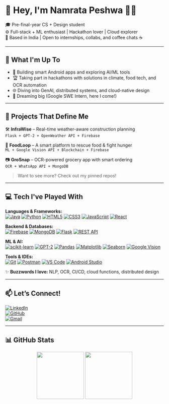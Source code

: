 # 💫 Hey, I'm Namrata Peshwa 👩‍💻

🎓 Pre-final-year CS + Design student  
⚙️ Full-stack + ML enthusiast | Hackathon lover | Cloud explorer  
📍 Based in India | Open to internships, collabs, and coffee chats ☕️

---

## 🚀 What I'm Up To

- 🔧 Building smart Android apps and exploring AI/ML tools  
- 🏆 Taking part in hackathons with solutions in climate, food tech, and OCR automation  
- 🌐 Diving into GenAI, distributed systems, and cloud-native design  
- 🎯 Dreaming big (Google SWE Intern, here I come!)

---

## 🌟 Projects That Define Me

🛠️ **InfraWise** – Real-time weather-aware construction planning  
`Flask + GPT-2 + OpenWeather API + Firebase`

🍲 **FoodLoop** – A smart platform to rescue food & fight hunger  
`ML + Google Vision API + Blockchain + Firebase`

📷 **GroSnap** – OCR-powered grocery app with smart ordering  
`OCR + WhatsApp API + MongoDB`

> Want to see more? Check out my pinned repos!

---

## 💻 Tech I've Played With

**Languages & Frameworks:**  
[![Java](https://img.shields.io/badge/Java-ED8B00?style=flat&logo=java&logoColor=white)](https://www.java.com/)  [![Python](https://img.shields.io/badge/Python-3776AB?style=flat&logo=python&logoColor=white)](https://python.org)  [![HTML5](https://img.shields.io/badge/HTML5-E34F26?style=flat&logo=html5&logoColor=white)](https://developer.mozilla.org/en-US/docs/Web/HTML)  [![CSS3](https://img.shields.io/badge/CSS3-1572B6?style=flat&logo=css3&logoColor=white)](https://developer.mozilla.org/en-US/docs/Web/CSS)  [![JavaScript](https://img.shields.io/badge/JavaScript-F7DF1E?style=flat&logo=javascript&logoColor=black)](https://developer.mozilla.org/en-US/docs/Web/JavaScript)  [![React](https://img.shields.io/badge/React-61DAFB?style=flat&logo=react&logoColor=black)](https://reactjs.org/)

**Backend & Databases:**  
[![Firebase](https://img.shields.io/badge/Firebase-FFCA28?style=flat&logo=firebase&logoColor=black)](https://firebase.google.com/) [![MongoDB](https://img.shields.io/badge/MongoDB-47A248?style=flat&logo=mongodb&logoColor=white)](https://www.mongodb.com/) [![Flask](https://img.shields.io/badge/Flask-000000?style=flat&logo=flask&logoColor=white)](https://flask.palletsprojects.com/) [![REST API](https://img.shields.io/badge/REST_API-61DAFB?style=flat&logo=webhook)](https://restfulapi.net/)

**ML & AI:**  
[![scikit-learn](https://img.shields.io/badge/scikit--learn-F7931E?style=flat&logo=python&logoColor=white)](https://scikit-learn.org/)  [![GPT-2](https://img.shields.io/badge/GPT--2-000000?style=flat&logo=openai&logoColor=white)](https://openai.com/)  [![Pandas](https://img.shields.io/badge/Pandas-150458?style=flat&logo=pandas&logoColor=white)](https://pandas.pydata.org/)  [![Matplotlib](https://img.shields.io/badge/Matplotlib-11557C?style=flat&logo=matplotlib&logoColor=white)](https://matplotlib.org/)  [![Seaborn](https://img.shields.io/badge/Seaborn-4C72B0?style=flat&logo=python&logoColor=white)](https://seaborn.pydata.org/)  [![Google Vision](https://img.shields.io/badge/Google_Vision-4285F4?style=flat&logo=google&logoColor=white)](https://cloud.google.com/vision)

**Tools & IDEs:**  
[![Git](https://img.shields.io/badge/Git-F05032?style=flat&logo=git&logoColor=white)](https://git-scm.com/)  [![Postman](https://img.shields.io/badge/Postman-FF6C37?style=flat&logo=postman&logoColor=white)](https://www.postman.com/)  [![VS Code](https://img.shields.io/badge/VS_Code-007ACC?style=flat&logo=visual-studio-code&logoColor=white)](https://code.visualstudio.com/)  [![Android Studio](https://img.shields.io/badge/Android_Studio-3DDC84?style=flat&logo=android&logoColor=white)](https://developer.android.com/studio)


✨ **Buzzwords I love:** NLP, OCR, CI/CD, cloud functions, distributed design


---

## 📫 Let’s Connect!

[![LinkedIn](https://img.shields.io/badge/-LinkedIn-0077B5?style=flat&logo=linkedin&logoColor=white)](https://linkedin.com/in/namratamp)  
[![GitHub](https://img.shields.io/badge/-GitHub-181717?style=flat&logo=github&logoColor=white)](https://github.com/NamrataPeshwa)  
[![Gmail](https://img.shields.io/badge/-Email-c14438?style=flat&logo=gmail&logoColor=white)](mailto:namratapeshwa608@gmail.com)

---

## 📊 GitHub Stats
<p align="center">
  <img src="https://github-readme-stats.vercel.app/api?username=NamrataPeshwa&show_icons=true&theme=radical" height="150" />
  <img src="https://github-readme-stats.vercel.app/api/top-langs/?username=NamrataPeshwa&layout=compact&theme=radical" height="150" />
</p>





